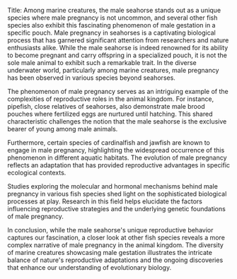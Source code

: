 Title: Among marine creatures, the male seahorse stands out as a unique species where male pregnancy is not uncommon, and several other fish species also exhibit this fascinating phenomenon of male gestation in a specific pouch.
Male pregnancy in seahorses is a captivating biological process that has garnered significant attention from researchers and nature enthusiasts alike. While the male seahorse is indeed renowned for its ability to become pregnant and carry offspring in a specialized pouch, it is not the sole male animal to exhibit such a remarkable trait. In the diverse underwater world, particularly among marine creatures, male pregnancy has been observed in various species beyond seahorses.

The phenomenon of male pregnancy serves as an intriguing example of the complexities of reproductive roles in the animal kingdom. For instance, pipefish, close relatives of seahorses, also demonstrate male brood pouches where fertilized eggs are nurtured until hatching. This shared characteristic challenges the notion that the male seahorse is the exclusive bearer of young among male animals.

Furthermore, certain species of cardinalfish and jawfish are known to engage in male pregnancy, highlighting the widespread occurrence of this phenomenon in different aquatic habitats. The evolution of male pregnancy reflects an adaptation that has provided reproductive advantages in specific ecological contexts.

Studies exploring the molecular and hormonal mechanisms behind male pregnancy in various fish species shed light on the sophisticated biological processes at play. Research in this field helps elucidate the factors influencing reproductive strategies and the underlying genetic foundations of male pregnancy.

In conclusion, while the male seahorse's unique reproductive behavior captures our fascination, a closer look at other fish species reveals a more complex narrative of male pregnancy in the animal kingdom. The diversity of marine creatures showcasing male gestation illustrates the intricate balance of nature's reproductive adaptations and the ongoing discoveries that enhance our understanding of evolutionary biology.